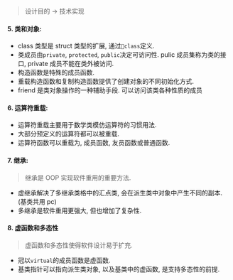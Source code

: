 > 设计目的 -> 技术实现

#### 5. 类和对象:

* class 类型是 struct 类型的扩展, 通过`class`定义.
* 类成员由`private`, `protected`, `public`决定可访问性. pulic 成员集称为类的接口, private 成员不能在类外被访问.
* 构造函数是特殊的成员函数.
* 重载构造函数和复制构造函数提供了创建对象的不同初始化方式.
* friend 是类对象操作的一种辅助手段. 可以访问该类各种性质的成员

#### 6. 运算符重载:

* 运算符重载主要用于数学类模仿运算符的习惯用法.
* 大部分预定义的运算符都可以被重载.
* 运算符函数可以重载为, 成员函数, 友员函数或普通函数.

#### 7. 继承:

> 继承是 OOP 实现软件重用的重要方法.

* 虚继承解决了多继承类格中的汇点类, 会在派生类中对象中产生不同的副本. (基类共用 pc)
* 多继承是软件重用更强大, 但也增加了复杂性.

#### 8. 虚函数和多态性

> 虚函数和多态性使得软件设计易于扩充.

* 冠以`virtual`的成员函数是虚函数.
* 基类指针可以指向派生类对象, 以及基类中的虚函数, 是支持多态性的前提.
